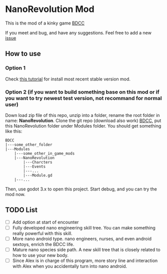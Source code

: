 # NanoRevolution Mod
This is the mod of a kinky game [BDCC](https://github.com/Alexofp/BDCC)

If you meet and bug, and have any suggestions. Feel free to add a new [issue](https://github.com/Humoiww/BDCC_NanoRevolution_MOD/issues)

## How to use
### Option 1
Check [this tutorial](https://github.com/Alexofp/BDCC/wiki/User-Support) for install most recent stable version mod. 
### Option 2 (if you want to build something base on this mod or if you want to try newest test version, not recommand for normal user)
Down load zip file of this repo, unzip into a folder, rename the root folder in name: **NanoRevolution**. Clone the git repo (download also work) [BDCC](https://github.com/Alexofp/BDCC), put this NanoRevolution folder under Modules folder. You should get something like this:
```shell
BDCC
|---some_other_folder
|---Modules
    |---some_other_in_game_mods
    |---NanoRevolution
        |---Charcters
        |---Events
        |---...
        |---Module.gd
    |---...
```
Then, use godot 3.x to open this project. Start debug, and you can try the mod now. 




## TODO List

- [ ] Add option at start of encounter
- [ ] Fully developed nano engineering skill tree. You can make something really powerful with this skill.
- [ ] More nano android type. nano engineers, nurses, and even android sextoys, enrich the BDCC life. 
- [ ] Mature nano species side path. A new skill tree that is closely related to how to use your new body.
- [ ] Since Alex is in charge of this program, more story line and interaction with Alex when you accidentally turn into nano android. 
